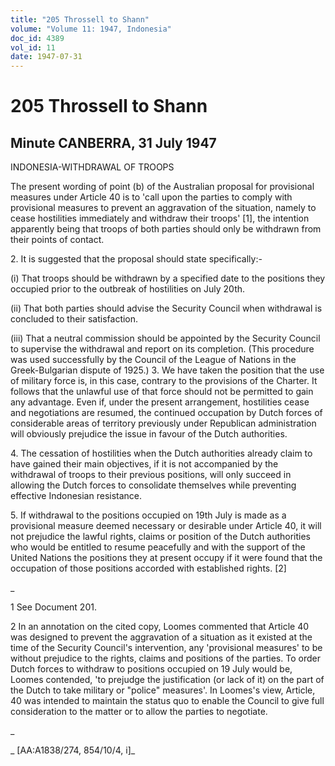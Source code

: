 ```yaml
---
title: "205 Throssell to Shann"
volume: "Volume 11: 1947, Indonesia"
doc_id: 4389
vol_id: 11
date: 1947-07-31
---
```


# 205 Throssell to Shann

## Minute CANBERRA, 31 July 1947

INDONESIA-WITHDRAWAL OF TROOPS

The present wording of point (b) of the Australian proposal for provisional measures under Article 40 is to 'call upon the parties to comply with provisional measures to prevent an aggravation of the situation, namely to cease hostilities immediately and withdraw their troops' [1], the intention apparently being that troops of both parties should only be withdrawn from their points of contact.

2\. It is suggested that the proposal should state specifically:-

(i) That troops should be withdrawn by a specified date to the positions they occupied prior to the outbreak of hostilities on July 20th.

(ii) That both parties should advise the Security Council when withdrawal is concluded to their satisfaction.

(iii) That a neutral commission should be appointed by the Security Council to supervise the withdrawal and report on its completion. (This procedure was used successfully by the Council of the League of Nations in the Greek-Bulgarian dispute of 1925.) 3. We have taken the position that the use of military force is, in this case, contrary to the provisions of the Charter. It follows that the unlawful use of that force should not be permitted to gain any advantage. Even if, under the present arrangement, hostilities cease and negotiations are resumed, the continued occupation by Dutch forces of considerable areas of territory previously under Republican administration will obviously prejudice the issue in favour of the Dutch authorities.

4\. The cessation of hostilities when the Dutch authorities already claim to have gained their main objectives, if it is not accompanied by the withdrawal of troops to their previous positions, will only succeed in allowing the Dutch forces to consolidate themselves while preventing effective Indonesian resistance.

5\. If withdrawal to the positions occupied on 19th July is made as a provisional measure deemed necessary or desirable under Article 40, it will not prejudice the lawful rights, claims or position of the Dutch authorities who would be entitled to resume peacefully and with the support of the United Nations the positions they at present occupy if it were found that the occupation of those positions accorded with established rights. [2]

_

1 See Document 201.

2 In an annotation on the cited copy, Loomes commented that Article 40 was designed to prevent the aggravation of a situation as it existed at the time of the Security Council's intervention, any 'provisional measures' to be without prejudice to the rights, claims and positions of the parties. To order Dutch forces to withdraw to positions occupied on 19 July would be, Loomes contended, 'to prejudge the justification (or lack of it) on the part of the Dutch to take military or "police" measures'. In Loomes's view, Article, 40 was intended to maintain the status quo to enable the Council to give full consideration to the matter or to allow the parties to negotiate.

_

_ [AA:A1838/274, 854/10/4, i]_
